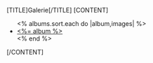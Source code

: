 [TITLE]Galerie[/TITLE]
[CONTENT]
<ul>
	<% albums.sort.each do |album,images| %>
	<li><a href="<%= album %>/"><%= album %></a></li>
	<% end %>
</ul>
[/CONTENT]
